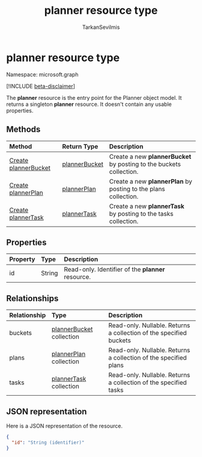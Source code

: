 ﻿---
title: "planner resource type"
description: "The **planner** resource is the entry point for the Planner object model. It returns a singleton **planner** resource.  It doesn't contain any usable properties."
localization_priority: Normal
author: "TarkanSevilmis"
ms.prod: "planner"
doc_type: resourcePageType
---

# planner resource type

Namespace: microsoft.graph

[!INCLUDE [beta-disclaimer](../../includes/beta-disclaimer.md)]

The **planner** resource is the entry point for the Planner object model. It returns a singleton **planner** resource.  It doesn't contain any usable properties.

## Methods

| Method                                                 | Return Type                       | Description                                                          |
| :----------------------------------------------------- | :-------------------------------- | :------------------------------------------------------------------- |
| [Create plannerBucket](../api/planner-post-buckets.md) | [plannerBucket](plannerbucket.md) | Create a new **plannerBucket** by posting to the buckets collection. |
| [Create plannerPlan](../api/planner-post-plans.md)     | [plannerPlan](plannerplan.md)     | Create a new **plannerPlan** by posting to the plans collection.     |
| [Create plannerTask](../api/planner-post-tasks.md)     | [plannerTask](plannertask.md)     | Create a new **plannerTask** by posting to the tasks collection.     |

## Properties

| Property | Type   | Description                                        |
| :------- | :----- | :------------------------------------------------- |
| id       | String | Read-only. Identifier of the **planner** resource. |

## Relationships

| Relationship | Type                                         | Description                                                        |
| :----------- | :------------------------------------------- | :----------------------------------------------------------------- |
| buckets      | [plannerBucket](plannerbucket.md) collection | Read-only. Nullable. Returns a collection of the specified buckets |
| plans        | [plannerPlan](plannerplan.md) collection     | Read-only. Nullable. Returns a collection of the specified plans   |
| tasks        | [plannerTask](plannertask.md) collection     | Read-only. Nullable. Returns a collection of the specified tasks   |

## JSON representation

Here is a JSON representation of the resource.

<!-- {
  "blockType": "resource",
  "optionalProperties": [

  ],
  "keyProperty": "id",
  "baseType":"microsoft.graph.entity",  
  "@odata.type": "microsoft.graph.planner"
}-->

```json
{
  "id": "String (identifier)"
}

```

<!-- uuid: 8fcb5dbc-d5aa-4681-8e31-b001d5168d79
2015-10-25 14:57:30 UTC -->

<!--
{
  "type": "#page.annotation",
  "description": "planner resource",
  "keywords": "",
  "section": "documentation",
  "tocPath": "",
  "suppressions": []
}
-->
